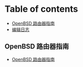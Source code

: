 # Table of contents

* [OpenBSD 路由器指南](README.md)
* [编辑日志](ri-zhi.md)

## OpenBSD 路由器指南

* [OpenBSD 路由器指南](openbsd-router-guide.md)

